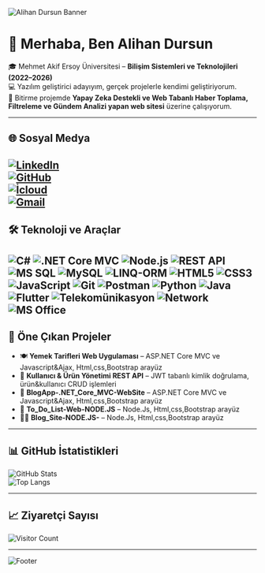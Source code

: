 <!-- Profil Banner -->
![Alihan Dursun Banner](https://capsule-render.vercel.app/api?type=waving&height=300&color=gradient&text=Alihan%20Dursun)

# 👋 Merhaba, Ben Alihan Dursun  

🎓 Mehmet Akif Ersoy Üniversitesi – **Bilişim Sistemleri ve Teknolojileri (2022–2026)**  
💻 Yazılım geliştirici adayıyım, gerçek projelerle kendimi geliştiriyorum.  
📡 Bitirme projemde **Yapay Zeka Destekli ve Web Tabanlı Haber Toplama, Filtreleme ve Gündem Analizi yapan web sitesi** üzerine çalışıyorum.  

---

## 🌐 Sosyal Medya
[![LinkedIn](https://img.shields.io/badge/LinkedIn-0A66C2?style=for-the-badge&logo=linkedin&logoColor=white)](https://www.linkedin.com/in/alihan-dursun)  
[![GitHub](https://img.shields.io/badge/GitHub-181717?style=for-the-badge&logo=github&logoColor=white)](https://github.com/alihanz48)  
[![İcloud](https://img.shields.io/badge/İcloud-dursun.alihan@icloud.com-red?style=for-the-badge&logo=gmail&logoColor=white)](mailto:dursun.alihan@icloud.com)  
[![Gmail](https://img.shields.io/badge/Gmail-dursunalihan@gmail.com-red?style=for-the-badge&logo=gmail&logoColor=white)](mailto:dursunalihan@gmail.com)  
---

## 🛠 Teknoloji ve Araçlar
![C#](https://img.shields.io/badge/C%23-239120?style=for-the-badge&logo=csharp&logoColor=white)
![.NET Core MVC](https://img.shields.io/badge/.NET_Core_MVC-512BD4?style=for-the-badge&logo=dotnet&logoColor=white)
![Node.js](https://img.shields.io/badge/Node.js-339933?style=for-the-badge&logo=node.js&logoColor=white)
![REST API](https://img.shields.io/badge/REST_API-008080?style=for-the-badge)
![MS SQL](https://img.shields.io/badge/MS_SQL-CC2927?style=for-the-badge&logo=microsoftsqlserver&logoColor=white)
![MySQL](https://img.shields.io/badge/MySQL-4479A1?style=for-the-badge&logo=mysql&logoColor=white)
![LINQ-ORM](https://img.shields.io/badge/LINQ-ORM-FF7F00?style=for-the-badge)
![HTML5](https://img.shields.io/badge/HTML5-e34f26?style=for-the-badge&logo=html5&logoColor=white)
![CSS3](https://img.shields.io/badge/CSS3-1572b6?style=for-the-badge&logo=css3&logoColor=white)
![JavaScript](https://img.shields.io/badge/JavaScript-f7df1e?style=for-the-badge&logo=javascript&logoColor=black)
![Git](https://img.shields.io/badge/Git-f05032?style=for-the-badge&logo=git&logoColor=white)
![Postman](https://img.shields.io/badge/Postman-ff6c37?style=for-the-badge&logo=postman&logoColor=white)
![Python](https://img.shields.io/badge/Python-3776AB?style=for-the-badge&logo=python&logoColor=white)
![Java](https://img.shields.io/badge/Java-007396?style=for-the-badge&logo=java&logoColor=white)
![Flutter](https://img.shields.io/badge/Flutter-02569B?style=for-the-badge&logo=flutter&logoColor=white)
![Telekomünikasyon](https://img.shields.io/badge/Telekomünikasyon-FF7F00?style=for-the-badge)
![Network](https://img.shields.io/badge/Network-008000?style=for-the-badge)
![MS Office](https://img.shields.io/badge/MS_Office-D83B01?style=for-the-badge)
---

## 🚀 Öne Çıkan Projeler
- 🍽 **Yemek Tarifleri Web Uygulaması** – ASP.NET Core MVC ve Javascript&Ajax, Html,css,Bootstrap arayüz
- 🛒 **Kullanıcı & Ürün Yönetimi REST API** – JWT tabanlı kimlik doğrulama, ürün&kullanıcı CRUD işlemleri  
- 📝 **BlogApp-.NET_Core_MVC-WebSite** – ASP.NET Core MVC ve Javascript&Ajax, Html,css,Bootstrap arayüz
- 🧾 **To_Do_List-Web-NODE.JS** – Node.Js, Html,css,Bootstrap arayüz
- ✍🏻 **Blog_Site-NODE.JS-** – Node.Js, Html,css,Bootstrap arayüz
---

## 📊 GitHub İstatistikleri
![GitHub Stats](https://github-readme-stats.vercel.app/api?username=alihanz48&show_icons=true&theme=radical)  
![Top Langs](https://github-readme-stats.vercel.app/api/top-langs/?username=alihanz48&layout=compact&theme=radical)  

---

## 📈 Ziyaretçi Sayısı
![Visitor Count](https://komarev.com/ghpvc/?username=alihanz48&color=orange&style=for-the-badge)

---

<!-- Footer Banner -->
![Footer](https://capsule-render.vercel.app/api?type=waving&height=150&color=gradient&section=footer)
